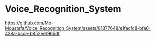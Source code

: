 # Voice_Recognition_System

https://github.com/Mo-Moustafa/Voice_Recognition_System/assets/81877648/e1facfc8-bfa0-428a-bcce-b852ee1965df
